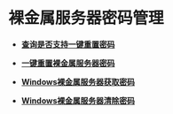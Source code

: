 # 裸金属服务器密码管理<a name="ZH-CN_TOPIC_0131629814"></a>

-   **[查询是否支持一键重置密码](查询是否支持一键重置密码.md)**  

-   **[一键重置裸金属服务器密码](一键重置裸金属服务器密码.md)**  

-   **[Windows裸金属服务器获取密码](Windows裸金属服务器获取密码.md)**  

-   **[Windows裸金属服务器清除密码](Windows裸金属服务器清除密码.md)**  


